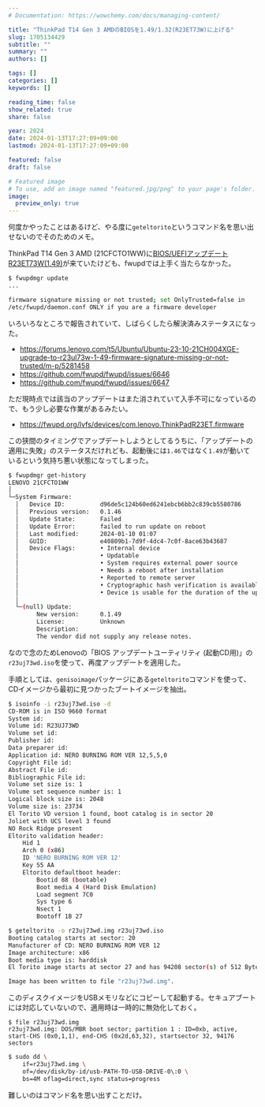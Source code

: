 ```yaml
---
# Documentation: https://wowchemy.com/docs/managing-content/

title: "ThinkPad T14 Gen 3 AMDのBIOSを1.49/1.32(R23ET73W)に上げる"
slug: 1705134429
subtitle: ""
summary: ""
authors: []

tags: []
categories: []
keywords: []

reading_time: false
show_related: true
share: false

year: 2024
date: 2024-01-13T17:27:09+09:00
lastmod: 2024-01-13T17:27:09+09:00

featured: false
draft: false

# Featured image
# To use, add an image named "featured.jpg/png" to your page's folder.
image:
  preview_only: true
---
```


何度かやったことはあるけど、やる度に`geteltorito`というコマンド名を思い出せないのでそのためのメモ。

ThinkPad T14 Gen 3 AMD (21CFCTO1WW)に[BIOS/UEFIアップデートR23ET73W(1.49)](https://pcsupport.lenovo.com/jp/ja/products/laptops-and-netbooks/thinkpad-t-series-laptops/thinkpad-t14-gen-3-type-21cf-21cg/downloads/ds557681-bios-update-utility-bootable-cd-for-windows-10-64-bit-thinkpad-t14-gen-3-type-21cf-21cg-t16-gen-1-type-21ch-21cj-p16s-gen-1type-21ck-21cl)が来ていたけども、fwupdでは上手く当たらなかった。

```bash
$ fwupdmgr update
...

firmware signature missing or not trusted; set OnlyTrusted=false in
/etc/fwupd/daemon.conf ONLY if you are a firmware developer
```

いろいろなところで報告されていて、しばらくしたら解決済みステータスになった。

- https://forums.lenovo.com/t5/Ubuntu/Ubuntu-23-10-21CH004XGE-upgrade-to-r23ul73w-1-49-firmware-signature-missing-or-not-trusted/m-p/5281458
- https://github.com/fwupd/fwupd/issues/6646
- https://github.com/fwupd/fwupd/issues/6647

ただ現時点では該当のアップデートはまた消されていて入手不可になっているので、もう少し必要な作業があるみたい。

- https://fwupd.org/lvfs/devices/com.lenovo.ThinkPadR23ET.firmware

この狭間のタイミングでアップデートしようとしてるうちに、「アップデートの適用に失敗」のステータスだけれども、起動後には`1.46`ではなく`1.49`が動いているという気持ち悪い状態になってしまった。

```bash
$ fwupdmgr get-history
LENOVO 21CFCTO1WW
│
└─System Firmware:
  │   Device ID:          d96de5c124b60ed6241ebcb6bb2c839cb5580786
  │   Previous version:   0.1.46
  │   Update State:       Failed
  │   Update Error:       failed to run update on reboot
  │   Last modified:      2024-01-10 01:07
  │   GUID:               e40809b1-7d9f-4dc4-7c0f-8ace63b43687
  │   Device Flags:       • Internal device
  │                       • Updatable
  │                       • System requires external power source
  │                       • Needs a reboot after installation
  │                       • Reported to remote server
  │                       • Cryptographic hash verification is available
  │                       • Device is usable for the duration of the update
  │
  └─(null) Update:
        New version:      0.1.49
        License:          Unknown
        Description:
        The vendor did not supply any release notes.
```

なので念のためLenovoの「BIOS アップデートユーティリティ (起動CD用)」の`r23uj73wd.iso`を使って、再度アップデートを適用した。

手順としては、`genisoimage`パッケージにある`geteltorito`コマンドを使って、CDイメージから最初に見つかったブートイメージを抽出。

```bash
$ isoinfo -i r23uj73wd.iso -d
CD-ROM is in ISO 9660 format
System id:
Volume id: R23UJ73WD
Volume set id:
Publisher id:
Data preparer id:
Application id: NERO BURNING ROM VER 12,5,5,0
Copyright File id:
Abstract File id:
Bibliographic File id:
Volume set size is: 1
Volume set sequence number is: 1
Logical block size is: 2048
Volume size is: 23734
El Torito VD version 1 found, boot catalog is in sector 20
Joliet with UCS level 3 found
NO Rock Ridge present
Eltorito validation header:
    Hid 1
    Arch 0 (x86)
    ID 'NERO BURNING ROM VER 12'
    Key 55 AA
    Eltorito defaultboot header:
        Bootid 88 (bootable)
        Boot media 4 (Hard Disk Emulation)
        Load segment 7C0
        Sys type 6
        Nsect 1
        Bootoff 1B 27
```

```bash
$ geteltorito -o r23uj73wd.img r23uj73wd.iso
Booting catalog starts at sector: 20
Manufacturer of CD: NERO BURNING ROM VER 12
Image architecture: x86
Boot media type is: harddisk
El Torito image starts at sector 27 and has 94208 sector(s) of 512 Bytes

Image has been written to file "r23uj73wd.img".
```

このディスクイメージをUSBメモリなどにコピーして起動する。セキュアブートには対応していないので、適用時は一時的に無効化しておく。

```
$ file r23uj73wd.img
r23uj73wd.img: DOS/MBR boot sector; partition 1 : ID=0xb, active, start-CHS (0x0,1,1), end-CHS (0x2d,63,32), startsector 32, 94176 sectors
```

```bash
$ sudo dd \
    if=r23uj73wd.img \
    of=/dev/disk/by-id/usb-PATH-TO-USB-DRIVE-0\:0 \
    bs=4M oflag=direct,sync status=progress
```

難しいのはコマンド名を思い出すことだけ。
